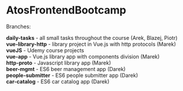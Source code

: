 # AtosFrontendBootcamp

Branches:

<b>daily-tasks</b> - all small tasks throughout the course (Arek, Blazej, Piotr)<br>
<b>vue-library-http</b> - library project in Vue.js with http protocols (Marek)<br>
<b>vueJS</b> - Udemy course projects<br>
<b>vue-app</b> - Vue.js library app with components division (Marek)<br>
<b>http-proto</b> - Javascript library app (Marek)<br>
<b>beer-mgmt</b> - ES6 beer management app (Darek)<br>
<b>people-submitter</b> - ES6 people submitter app (Darek)<br>
<b>car-catalog</b> - ES6 car catalog app (Darek)<br>
